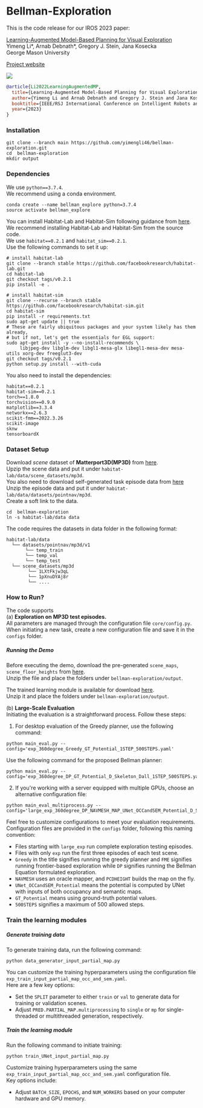 # Bellman-Exploration
This is the code release for our IROS 2023 paper:

[Learning-Augmented Model-Based Planning for Visual Exploration](https://arxiv.org/pdf/2211.07898.pdf)<br/>
Yimeng Li*, Arnab Debnath*, Gregory J. Stein, Jana Kosecka<br/>
George Mason University

[Project website](https://yimengli46.github.io/Projects/IROS2023Exploration/index.html)

<img src='Figs/iros2023_dp.gif'/>

```bibtex
@article{Li2022LearningAugmentedMP,
  title={Learning-Augmented Model-Based Planning for Visual Exploration},
  author={Yimeng Li and Arnab Debnath and Gregory J. Stein and Jana Kosecka},
  booktitle={IEEE/RSJ International Conference on Intelligent Robots and Systems (IROS)},
  year={2023}
}
```

### Installation
```
git clone --branch main https://github.com/yimengli46/bellman-exploration.git
cd  bellman-exploration
mkdir output
```

### Dependencies
We use `python==3.7.4`.  
We recommend using a conda environment.  
```
conda create --name bellman_explore python=3.7.4
source activate bellman_explore
```

You can install Habitat-Lab and Habitat-Sim following guidance from [here](https://github.com/facebookresearch/habitat-lab "here").  
We recommend installing Habitat-Lab and Habitat-Sim from the source code.  
We use `habitat==0.2.1` and `habitat_sim==0.2.1`.  
Use the following commands to set it up:  
```
# install habitat-lab
git clone --branch stable https://github.com/facebookresearch/habitat-lab.git
cd habitat-lab
git checkout tags/v0.2.1
pip install -e .

# install habitat-sim
git clone --recurse --branch stable https://github.com/facebookresearch/habitat-sim.git
cd habitat-sim
pip install -r requirements.txt
sudo apt-get update || true
# These are fairly ubiquitous packages and your system likely has them already,
# but if not, let's get the essentials for EGL support:
sudo apt-get install -y --no-install-recommends \
     libjpeg-dev libglm-dev libgl1-mesa-glx libegl1-mesa-dev mesa-utils xorg-dev freeglut3-dev
git checkout tags/v0.2.1
python setup.py install --with-cuda
```
You also need to install the dependencies:
```
habitat==0.2.1
habitat-sim==0.2.1
torch==1.8.0
torchvision==0.9.0
matplotlib==3.3.4
networkx==2.6.3
scikit-fmm==2022.3.26
scikit-image
sknw
tensorboardX
```

### Dataset Setup
Download *scene* dataset of **Matterport3D(MP3D)** from [here](https://github.com/facebookresearch/habitat-lab/blob/main/DATASETS.md "here").      
Upzip the scene data and put it under `habitat-lab/data/scene_datasets/mp3d`.  
You also need to download self-generated task episode data from [here](https://drive.google.com/drive/folders/1raUypuI9Zgig3dfFgWINv40bnKfvUadW?usp=sharing "here")  
Unzip the episode data and put it under `habitat-lab/data/datasets/pointnav/mp3d`.  
Create a soft link to the data.  
```
cd  bellman-exploration
ln -s habitat-lab/data data
```
The code requires the datasets in data folder in the following format:
```
habitat-lab/data
  └── datasets/pointnav/mp3d/v1
       └── temp_train
       └── temp_val
       └── temp_test
  └── scene_datasets/mp3d
        └── 1LXtFkjw3qL
        └── 1pXnuDYAj8r
        └── ....
```

### How to Run?
The code supports       
(a) **Exploration on MP3D test episodes.**     
All parameters are managed through the configuration file `core/config.py`.     
When initiating a new task, create a new configuration file and save it in the `configs` folder.     

##### Running the Demo
Before executing the demo, download the pre-generated `scene_maps`, `scene_floor_heights` from [here](https://drive.google.com/file/d/1P0AtKn5k2xm5rm2YP1kABuulsSTAU_X7/view?usp=sharing "here").    
Unzip the file and place the folders under `bellman-exploration/output`.

The trained learning module is available for download [here](https://drive.google.com/file/d/1uABj4F0KAvKsUC2mzgpA_ahpYxdayL9B/view?usp=sharing).    
Unzip it and place the folders under `bellman-exploration/output`.

(b) **Large-Scale Evaluation**     
Initiating the evaluation is a straightforward process. Follow these steps:    

1. For desktop evaluation of the Greedy planner, use the following command:
```
python main_eval.py --config='exp_360degree_Greedy_GT_Potential_1STEP_500STEPS.yaml'
```
Use the following command for the proposed Bellman planner:
```
python main_eval.py --config='exp_360degree_DP_GT_Potential_D_Skeleton_Dall_1STEP_500STEPS.yaml'
```
2. If you're working with a server equipped with multiple GPUs, choose an alternative configuration file:
```
python main_eval_multiprocess.py --config='large_exp_360degree_DP_NAVMESH_MAP_UNet_OCCandSEM_Potential_D_Skeleton_Dall_1STEP_500STEPS.yaml'
```
Feel free to customize configurations to meet your evaluation requirements.      
Configuration files are provided in the `configs` folder, following this naming convention:
* Files starting with `large_exp` run complete exploration testing episodes.
* Files with only `exp` run the first three episodes of each test scene.
* `Greedy` in the title signifies running the greedy planner and `FME` signifies running frontier-based exploration while `DP` signifies running the Bellman Equation formulated exploration.
* `NAVMESH` uses an oracle mapper, and `PCDHEIGHT` builds the map on the fly.
* `UNet_OCCandSEM_Potential` means the potential is computed by UNet with inputs of both occupancy and semantic maps.
* `GT_Potential` means using ground-truth potential values.
* `500STEPS` signifies a maximum of 500 allowed steps.


### Train the learning modules
##### Generate training data
To generate training data, run the following command:   
```
python data_generator_input_partial_map.py
```
You can customize the training hyperparameters using the configuration file `exp_train_input_partial_map_occ_and_sem.yaml`.        
Here are a few key options:     
* Set the `SPLIT` parameter to either `train` or `val` to generate data for training or validation scenes.
* Adjust `PRED.PARTIAL_MAP.multiprocessing` to `single` or `mp` for single-threaded or multithreaded generation, respectively.


##### Train the learning module
Run the following command to initiate training:
```
python train_UNet_input_partial_map.py
```
Customize training hyperparameters using the same `exp_train_input_partial_map_occ_and_sem.yaml` configuration file.      
Key options include:
* Adjust `BATCH_SIZE`, `EPOCHS`, and `NUM_WORKERS` based on your computer hardware and GPU memory.

